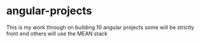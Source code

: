 # angular-projects
This is my work through on building 10 angular projects some will be strictly front end others will use the MEAN stack
